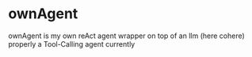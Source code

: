 # ownAgent
ownAgent is my own reAct agent wrapper on top of an llm (here cohere)
properly a Tool-Calling agent currently
